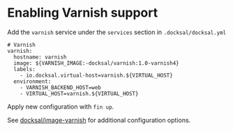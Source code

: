 # Enabling Varnish support

Add the `varnish` service under the `services` section in `.docksal/docksal.yml`

```
# Varnish
varnish:
  hostname: varnish
  image: ${VARNISH_IMAGE:-docksal/varnish:1.0-varnish4}
  labels:
    - io.docksal.virtual-host=varnish.${VIRTUAL_HOST}
  environment:
    - VARNISH_BACKEND_HOST=web
    - VIRTUAL_HOST=varnish.${VIRTUAL_HOST}
```

Apply new configuration with `fin up`.

See [docksal/image-varnish](https://github.com/docksal/image-varnish) for additional configuration options.
